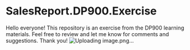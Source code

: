 # SalesReport.DP900.Exercise
Hello everyone! This repository is an exercise from the DP900 learning materials. Feel free to review and let me know for comments and suggestions. Thank you!
![Uploading image.png…]()

